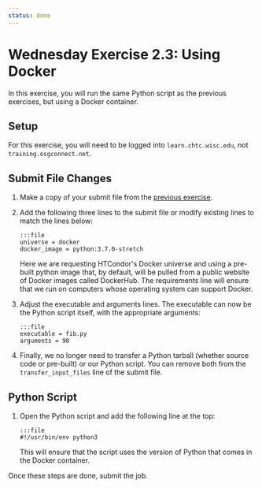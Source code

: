 ```yaml
---
status: done
---
```


<style type="text/css"> pre em { font-style: normal; background-color: yellow; } pre strong { font-style: normal; font-weight: bold; color: #008; } </style>

Wednesday Exercise 2.3: Using Docker
====================================

In this exercise, you will run the same Python script as the previous exercises, but using a Docker container.

Setup
-----

For this exercise, you will need to be logged into `learn.chtc.wisc.edu`, not `training.osgconnect.net`. 

Submit File Changes
-------------------

1.  Make a copy of your submit file from the [previous exercise](/materials/day3/part2-ex2-python-install.md).
1.  Add the following three lines to the submit file or modify existing lines to match the lines below: 

		:::file
		universe = docker
		docker_image = python:3.7.0-stretch

	Here we are requesting HTCondor's Docker universe and using a pre-built python image that, by default, will be pulled from a public website of Docker images called DockerHub.  The requirements line will ensure that we run on computers whose operating system can support Docker.

1.  Adjust the executable and arguments lines. The executable can now be the Python script itself, with the appropriate arguments: 

		:::file
		executable = fib.py
		arguments = 90

1.  Finally, we no longer need to transfer a Python tarball (whether source code or pre-built) or our Python script. You can remove both from the `transfer_input_files` line of the submit file.

Python Script
-------------

1.  Open the Python script and add the following line at the top: 

		:::file
		#!/usr/bin/env python3

	This will ensure that the script uses the version of Python that comes in the Docker container.

Once these steps are done, submit the job.

